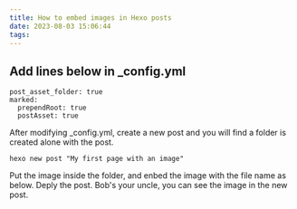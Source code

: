 ```yaml
---
title: How to embed images in Hexo posts
date: 2023-08-03 15:06:44
tags:
---
```


## Add lines below in _config.yml

```
post_asset_folder: true
marked:
  prependRoot: true
  postAsset: true
```

After modifying _config.yml, create a new post and you will find a folder is created alone with the post.

```
hexo new post "My first page with an image"
```

Put the image inside the folder, and enbed the image with the file name as below. Deply the post. Bob's your uncle, you can see the image in the new post.
